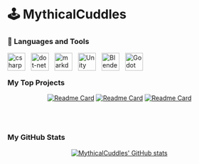 # 🕹️ MythicalCuddles


### 🧰 Languages and Tools

<img align="left" alt="csharp" width="40px" style="padding-right:10px;"  src="https://cdn.jsdelivr.net/gh/devicons/devicon/icons/csharp/csharp-original.svg" />
<img align="left" alt="dot-net" width="40px" style="padding-right:10px;"  src="https://cdn.jsdelivr.net/gh/devicons/devicon/icons/dot-net/dot-net-plain-wordmark.svg" />
<img align="left" alt="markdown" width="40px" style="padding-right:10px;"  src="https://cdn.jsdelivr.net/gh/devicons/devicon/icons/markdown/markdown-original.svg" />
<img align="left" alt="Unity" width="40px" style="padding-right:10px;" src="https://cdn.jsdelivr.net/gh/devicons/devicon/icons/unity/unity-original.svg" />
<img align="left" alt="Blender" width="40px" style="padding-right:10px;" src="https://cdn.jsdelivr.net/gh/devicons/devicon/icons/blender/blender-original.svg" />
<img align="left" alt="Godot" width="40px" style="padding-right:10px;" src="https://cdn.jsdelivr.net/gh/devicons/devicon/icons/godot/godot-original.svg" />

<br>

# 

### My Top Projects
<div style="text-align: center;">

[![Readme Card](https://github-readme-stats.vercel.app/api/pin/?username=mythicalcuddles&repo=DiscordBot&show_owner=true&theme=buefy)](https://github.com/MythicalCuddles/DiscordBot)
[![Readme Card](https://github-readme-stats.vercel.app/api/pin/?username=mythicalcuddles&repo=DiscordBot-Web&show_owner=true&theme=buefy)](https://github.com/MythicalCuddles/DiscordBot-Web)
[![Readme Card](https://github-readme-stats.vercel.app/api/pin/?username=mythicalcuddles&repo=Book-Loaning-System&show_owner=true&theme=buefy)](https://github.com/MythicalCuddles/Book-Loaning-System)

</div>
<br />

#

### My GitHub Stats
<div style="text-align: center;">

[![MythicalCuddles' GitHub stats](https://github-readme-stats.vercel.app/api?username=mythicalcuddles&show_icons=true&theme=buefy)](https://github.com/anuraghazra/github-readme-stats)

</div>
